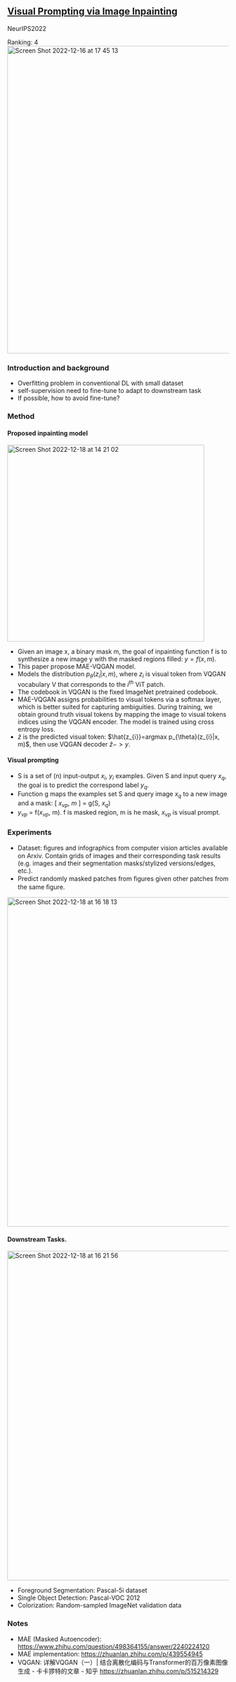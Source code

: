 
## [Visual Prompting via Image Inpainting](https://arxiv.org/pdf/2209.00647.pdf)

NeurIPS2022

Ranking: 4      
<img width="700" alt="Screen Shot 2022-12-16 at 17 45 13" src="https://user-images.githubusercontent.com/46414159/208048802-a234c346-72f7-4f0d-808c-0446d73172d9.png">

### Introduction and background
- Overfitting problem in conventional DL with small dataset
- self-supervision need to fine-tune to adapt to downstream task
- If possible, how to avoid fine-tune?

### Method

#### Proposed inpainting model
<img width="448" alt="Screen Shot 2022-12-18 at 14 21 02" src="https://user-images.githubusercontent.com/46414159/208281335-8f09814f-7f56-4c69-96c5-ee8ec16389ca.png"> 

- Given an image x, a binary mask m, the goal of inpainting function f is to synthesize a new image y with the masked regions filled: $y=f(x, m)$.
- This paper propose MAE-VQGAN model.
- Models the distribution $p_{\theta}(z_{i}|x, m)$, where $z_{i}$ is visual token from VQGAN vocabulary V that corresponds to the $i^{th}$ ViT patch.   
- The codebook in VQGAN is the fixed ImageNet pretrained codebook.     
- MAE-VQGAN assigns probabilities to visual tokens via a softmax layer, which is better suited for capturing ambiguities. During training, we obtain ground truth visual tokens by mapping the image to visual tokens indices using the VQGAN encoder. The model is trained using cross entropy loss.
- $\hat{z}$ is the predicted visual token: $\hat{z_{i}}=argmax p_{\theta}(z_{i}|x, m)$, then use VQGAN decoder $\hat{z} -> y$. 

#### Visual prompting
- S is a set of (n) input-output $x_{i}$, $y_{i}$ examples. Given S and input query $x_{q}$, the goal is to predict the correspond label $y_{q}$.      
- Function g maps the examples set S and query image $x_{q}$ to a new image and a mask: [ $x_{vp}$, $m$ ] = g(S, $x_{q}$)     
- $y_{vp}$ = f($x_{vp}$, m). f is masked region, m is he mask, $x_{vp}$ is visual prompt.     
### Experiments
- Dataset: ﬁgures and infographics from computer vision articles available on Arxiv. Contain grids of images and their corresponding task results (e.g. images and their segmentation masks/stylized versions/edges, etc.).
- Predict randomly masked patches from ﬁgures given other patches from the same ﬁgure.
<img width="750" alt="Screen Shot 2022-12-18 at 16 18 13" src="https://user-images.githubusercontent.com/46414159/208284473-c5e2e77e-ac9e-4c4b-94e9-58c6a42d38da.png">

#### Downstream Tasks.    
<img width="750" alt="Screen Shot 2022-12-18 at 16 21 56" src="https://user-images.githubusercontent.com/46414159/208284582-2804c16d-46fe-410e-bd99-97535d41b398.png">

- Foreground Segmentation: Pascal-5i dataset
- Single Object Detection: Pascal-VOC 2012
- Colorization: Random-sampled ImageNet validation data
### Notes
- MAE (Masked Autoencoder): https://www.zhihu.com/question/498364155/answer/2240224120
- MAE implementation: https://zhuanlan.zhihu.com/p/439554945
- VQGAN: 详解VQGAN（一）| 结合离散化编码与Transformer的百万像素图像生成 - 卡卡猡特的文章 - 知乎
https://zhuanlan.zhihu.com/p/515214329
